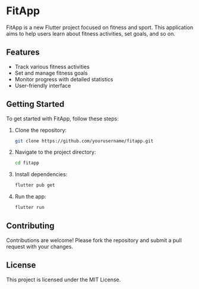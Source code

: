# FitApp

FitApp is a new Flutter project focused on fitness and sport. This application aims to help users learn about fitness activities, set goals, and so on.

## Features

- Track various fitness activities
- Set and manage fitness goals
- Monitor progress with detailed statistics
- User-friendly interface

## Getting Started

To get started with FitApp, follow these steps:

1. Clone the repository:
    ```bash
    git clone https://github.com/yourusername/fitapp.git
    ```
2. Navigate to the project directory:
    ```bash
    cd fitapp
    ```
3. Install dependencies:
    ```bash
    flutter pub get
    ```
4. Run the app:
    ```bash
    flutter run
    ```

## Contributing

Contributions are welcome! Please fork the repository and submit a pull request with your changes.

## License

This project is licensed under the MIT License.

